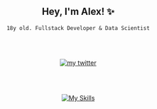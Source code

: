<div align="center">
  	<h2>Hey, I'm Alex! ✨</h2>
  	<p><code>18y old. Fullstack Developer & Data Scientist</code></p>
  
  <br></br>
  
  <a href="https://twitter.com/iimalexndro">
		<img alt="my twitter" src="https://img.shields.io/static/v1?label=my%20twitter%3A&message=@iimalexndro&color=1DA1F2&logo=Twitter&logoColor=1DA1F2" />
	</a>
  
<br></br>

[![My Skills](https://skillicons.dev/icons?i=js,html,css,react,next,java,py,go,vscode,bootstrap,github,markdown,linux,bots,electron,elixir,express,figma,flutter,heroku,neovim,mysql,nodejs,php,sqlite&perline=5)](https://skillicons.dev)
</div>
